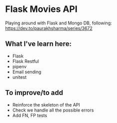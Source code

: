 # Flask Movies API
Playing around with Flask and Mongo DB, following: https://dev.to/paurakhsharma/series/3672

## What I've learn here:
 - Flask
 - Flask Restful
 - pipenv
 - Email sending
 - unitest

## To improve/to add
 - Reinforce the skeleton of the API
 - Check we handle all the possible errors
 - Add FN, FP tests